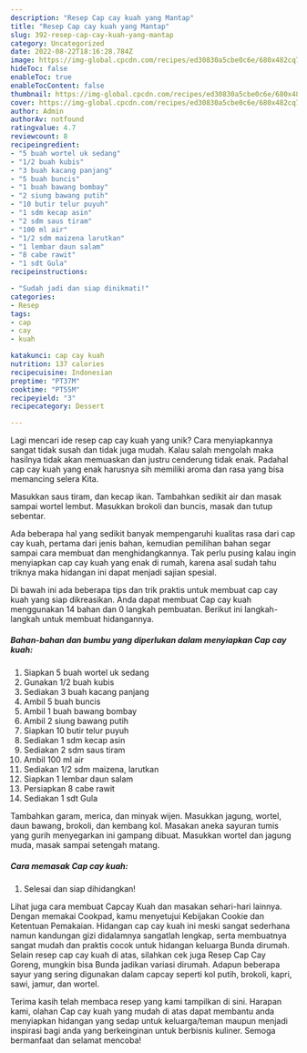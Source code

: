 ```yaml
---
description: "Resep Cap cay kuah yang Mantap"
title: "Resep Cap cay kuah yang Mantap"
slug: 392-resep-cap-cay-kuah-yang-mantap
category: Uncategorized
date: 2022-08-22T18:16:28.784Z
image: https://img-global.cpcdn.com/recipes/ed30830a5cbe0c6e/680x482cq70/cap-cay-kuah-foto-resep-utama.jpg
hideToc: false
enableToc: true
enableTocContent: false
thumbnail: https://img-global.cpcdn.com/recipes/ed30830a5cbe0c6e/680x482cq70/cap-cay-kuah-foto-resep-utama.jpg
cover: https://img-global.cpcdn.com/recipes/ed30830a5cbe0c6e/680x482cq70/cap-cay-kuah-foto-resep-utama.jpg
author: Admin
authorAv: notfound
ratingvalue: 4.7
reviewcount: 8
recipeingredient:
- "5 buah wortel uk sedang"
- "1/2 buah kubis"
- "3 buah kacang panjang"
- "5 buah buncis"
- "1 buah bawang bombay"
- "2 siung bawang putih"
- "10 butir telur puyuh"
- "1 sdm kecap asin"
- "2 sdm saus tiram"
- "100 ml air"
- "1/2 sdm maizena larutkan"
- "1 lembar daun salam"
- "8 cabe rawit"
- "1 sdt Gula"
recipeinstructions:

- "Sudah jadi dan siap dinikmati!"
categories:
- Resep
tags:
- cap
- cay
- kuah

katakunci: cap cay kuah 
nutrition: 137 calories
recipecuisine: Indonesian
preptime: "PT37M"
cooktime: "PT55M"
recipeyield: "3"
recipecategory: Dessert

---
```





Lagi mencari ide resep cap cay kuah yang unik? Cara menyiapkannya sangat tidak susah dan tidak juga mudah. Kalau salah mengolah maka hasilnya tidak akan memuaskan dan justru cenderung tidak enak. Padahal cap cay kuah yang enak harusnya sih memiliki aroma dan rasa yang bisa memancing selera Kita.





Masukkan saus tiram, dan kecap ikan. Tambahkan sedikit air dan masak sampai wortel lembut. Masukkan brokoli dan buncis, masak dan tutup sebentar.

Ada beberapa hal yang sedikit banyak mempengaruhi kualitas rasa dari cap cay kuah, pertama dari jenis bahan, kemudian pemilihan bahan segar sampai cara membuat dan menghidangkannya. Tak perlu pusing kalau ingin menyiapkan cap cay kuah yang enak di rumah, karena asal sudah tahu triknya maka hidangan ini dapat menjadi sajian spesial.






Di bawah ini ada beberapa tips dan trik praktis untuk membuat cap cay kuah yang siap dikreasikan. Anda dapat membuat Cap cay kuah menggunakan 14 bahan dan 0 langkah pembuatan. Berikut ini langkah-langkah untuk membuat hidangannya.

<!--inarticleads1-->

##### Bahan-bahan dan bumbu yang diperlukan dalam menyiapkan Cap cay kuah:

1. Siapkan 5 buah wortel uk sedang
1. Gunakan 1/2 buah kubis
1. Sediakan 3 buah kacang panjang
1. Ambil 5 buah buncis
1. Ambil 1 buah bawang bombay
1. Ambil 2 siung bawang putih
1. Siapkan 10 butir telur puyuh
1. Sediakan 1 sdm kecap asin
1. Sediakan 2 sdm saus tiram
1. Ambil 100 ml air
1. Sediakan 1/2 sdm maizena, larutkan
1. Siapkan 1 lembar daun salam
1. Persiapkan 8 cabe rawit
1. Sediakan 1 sdt Gula


Tambahkan garam, merica, dan minyak wijen. Masukkan jagung, wortel, daun bawang, brokoli, dan kembang kol. Masakan aneka sayuran tumis yang gurih menyegarkan ini gampang dibuat. Masukkan wortel dan jagung muda, masak sampai setengah matang. 

<!--inarticleads2-->

##### Cara memasak Cap cay kuah:


1. Selesai dan siap dihidangkan!

Lihat juga cara membuat Capcay Kuah dan masakan sehari-hari lainnya. Dengan memakai Cookpad, kamu menyetujui Kebijakan Cookie dan Ketentuan Pemakaian. Hidangan cap cay kuah ini meski sangat sederhana namun kandungan gizi didalamnya sangatlah lengkap, serta membuatnya sangat mudah dan praktis cocok untuk hidangan keluarga Bunda dirumah. Selain resep cap cay kuah di atas, silahkan cek juga Resep Cap Cay Goreng, mungkin bisa Bunda jadikan variasi dirumah. Adapun beberapa sayur yang sering digunakan dalam capcay seperti kol putih, brokoli, kapri, sawi, jamur, dan wortel. 

Terima kasih telah membaca resep yang kami tampilkan di sini. Harapan kami, olahan Cap cay kuah yang mudah di atas dapat membantu anda menyiapkan hidangan yang sedap untuk keluarga/teman maupun menjadi inspirasi bagi anda yang berkeinginan untuk berbisnis kuliner. Semoga bermanfaat dan selamat mencoba!
